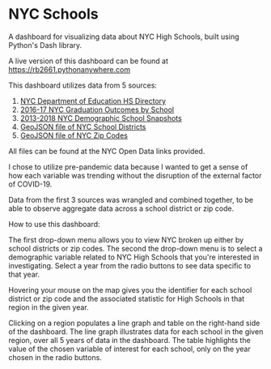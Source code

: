 # NYC Schools
 
A dashboard for visualizing data about NYC High Schools, built using Python's Dash library.

A live version of this dashboard can be found at https://rb2661.pythonanywhere.com

This dashboard utilizes data from 5 sources:

1. [NYC Department of Education HS Directory](https://data.cityofnewyork.us/Education/2021-DOE-High-School-Directory/8b6c-7uty)
2. [2016-17 NYC Graduation Outcomes by School](https://data.cityofnewyork.us/Education/2016-2017-Graduation-Outcomes-School/nb39-jx2v)
3. [2013-2018 NYC Demographic School Snapshots](https://data.cityofnewyork.us/Education/2013-2018-Demographic-Snapshot-School/s52a-8aq6)
4. [GeoJSON file of NYC School Districts](https://data.cityofnewyork.us/Education/School-Districts/r8nu-ymqj)
5. [GeoJSON file of NYC Zip Codes](https://data.cityofnewyork.us/widgets/i8iw-xf4u)

All files can be found at the NYC Open Data links provided.

I chose to utilize pre-pandemic data because I wanted to get a sense of how each variable was trending without the disruption of the external factor of COVID-19.

Data from the first 3 sources was wrangled and combined together, to be able to observe aggregate data across a school district or zip code.

How to use this dashboard:

The first drop-down menu allows you to view NYC broken up either by school districts or zip codes. The second the drop-down menu is to select a demographic variable related to NYC High Schools that you're interested in investigating. Select a year from the radio buttons to see data specific to that year.

Hovering your mouse on the map gives you the identifier for each school district or zip code and the associated statistic for High Schools in that region in the given year.

Clicking on a region populates a line graph and table on the right-hand side of the dashboard. The line graph illustrates data for each school in the given region, over all 5 years of data in the dashboard. The table highlights the value of the chosen variable of interest for each school, only on the year chosen in the radio buttons.
